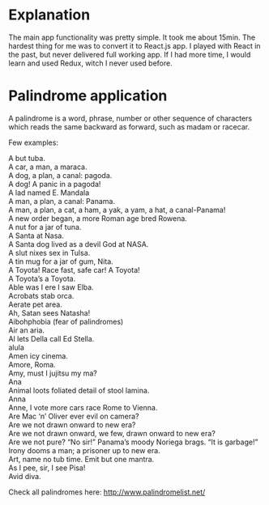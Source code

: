 # Explanation

The main app functionality was pretty simple. It took me about 15min.
The hardest thing for me was to convert it to  React.js app. I played with React in the past, but never delivered full working app.
If I had more time, I would learn and used Redux, witch I never used before.

# Palindrome application
A palindrome is a word, phrase, number or other sequence of characters which reads the same backward as forward, such as madam or racecar.  

Few examples:  

A but tuba.  
A car, a man, a maraca.  
A dog, a plan, a canal: pagoda.  
A dog! A panic in a pagoda!  
A lad named E. Mandala  
A man, a plan, a canal: Panama.  
A man, a plan, a cat, a ham, a yak, a yam, a hat, a canal-Panama!  
A new order began, a more Roman age bred Rowena.  
A nut for a jar of tuna.  
A Santa at Nasa.  
A Santa dog lived as a devil God at NASA.  
A slut nixes sex in Tulsa.  
A tin mug for a jar of gum, Nita.  
A Toyota! Race fast, safe car! A Toyota!  
A Toyota’s a Toyota.  
Able was I ere I saw Elba.  
Acrobats stab orca.  
Aerate pet area.  
Ah, Satan sees Natasha!  
Aibohphobia (fear of palindromes)  
Air an aria.  
Al lets Della call Ed Stella.  
alula  
Amen icy cinema.  
Amore, Roma.  
Amy, must I jujitsu my ma?  
Ana  
Animal loots foliated detail of stool lamina.  
Anna  
Anne, I vote more cars race Rome to Vienna.  
Are Mac ‘n’ Oliver ever evil on camera?  
Are we not drawn onward to new era?  
Are we not drawn onward, we few, drawn onward to new era?  
Are we not pure? “No sir!” Panama’s moody Noriega brags. “It is garbage!” Irony dooms a man; a prisoner up to new era.  
Art, name no tub time. Emit but one mantra.  
As I pee, sir, I see Pisa!  
Avid diva.  

Check all palindromes here: http://www.palindromelist.net/

